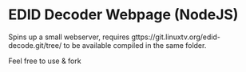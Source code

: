 # EDID Decoder Webpage (NodeJS)
Spins up a small webserver, requires gttps://git.linuxtv.org/edid-decode.git/tree/ to be available compiled in the same folder.

Feel free to use & fork
